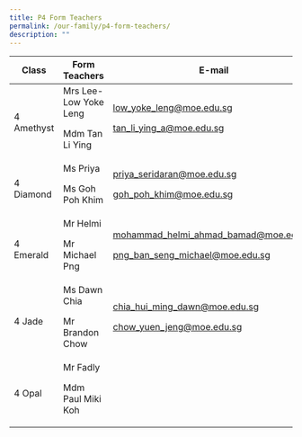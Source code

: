 ```yaml
---
title: P4 Form Teachers
permalink: /our-family/p4-form-teachers/
description: ""
---
```

| Class | Form Teachers | E-mail |
| -------- | -------- | -------- |
4 Amethyst | Mrs Lee-Low Yoke Leng<p>Mdm Tan Li Ying</p> | low_yoke_leng@moe.edu.sg<p>tan_li_ying_a@moe.edu.sg</p>
4 Diamond | Ms Priya<p>Ms Goh Poh Khim</p> | priya_seridaran@moe.edu.sg<p>goh_poh_khim@moe.edu.sg</p>
4 Emerald | Mr Helmi<p>Mr Michael Png</p> | mohammad_helmi_ahmad_bamad@moe.edu.sg<p>png_ban_seng_michael@moe.edu.sg</p>
4 Jade | Ms Dawn Chia<p>Mr Brandon Chow</p> | chia_hui_ming_dawn@moe.edu.sg<p>chow_yuen_jeng@moe.edu.sg</p>
4 Opal | Mr Fadly<p>Mdm Paul Miki Koh</p> | 